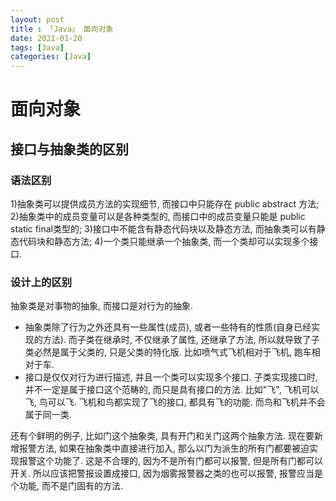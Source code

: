 ```yaml
---
layout: post
title : 「Java」 面向对象
date: 2021-01-20
tags: [Java]
categories: [Java]
---
```

# 面向对象

## 接口与抽象类的区别

### 语法区别

1)抽象类可以提供成员方法的实现细节, 而接口中只能存在 public abstract 方法; 
2)抽象类中的成员变量可以是各种类型的, 而接口中的成员变量只能是 public static final类型的; 
3)接口中不能含有静态代码块以及静态方法, 而抽象类可以有静态代码块和静态方法; 
4)一个类只能继承一个抽象类, 而一个类却可以实现多个接口.

### 设计上的区别

抽象类是对事物的抽象, 而接口是对行为的抽象.

* 抽象类除了行为之外还具有一些属性(成员), 或者一些特有的性质(自身已经实现的方法). 而子类在继承时, 不仅继承了属性, 还继承了方法, 所以就导致了子类必然是属于父类的, 只是父类的特化版. 比如喷气式飞机相对于飞机, 跑车相对于车.
* 接口是仅仅对行为进行描述, 并且一个类可以实现多个接口. 子类实现接口时, 并不一定是属于接口这个范畴的, 而只是具有接口的方法. 比如"飞", 飞机可以飞, 鸟可以飞. 飞机和鸟都实现了飞的接口, 都具有飞的功能. 而鸟和飞机并不会属于同一类.

还有个鲜明的例子, 比如门这个抽象类, 具有开门和关门这两个抽象方法. 现在要新增报警方法, 如果在抽象类中直接进行加入, 那么以门为派生的所有门都要被迫实现报警这个功能了. 这是不合理的, 因为不是所有门都可以报警, 但是所有门都可以开关. 所以应该把警报设置成接口, 因为烟雾报警器之类的也可以报警, 报警应当是个功能, 而不是门固有的方法.
